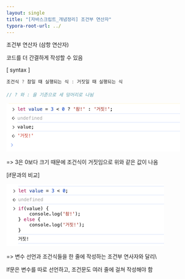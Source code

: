 ```yaml
---
layout: single
title: "[자바스크립트_개념정리] 조건부 연산자"
typora-root-url: ../
---
```






조건부 연산자 (삼항 연산자)

코드를 더 간결하게 작성할 수 있음



[ syntax ]

```javascript
조건식 ? 참일 때 실행되는 식 : 거짓일 때 실행되는 식

// ? 와 : 을 기준으로 세 덩어리로 나뉨
```







<img src="/images/2024-04-16-conditional_operator/image-20240416225508582.png" alt="image-20240416225508582" style="zoom:50%;" />

=> 3은 0보다 크기 때문에 조건식이 거짓임으로 위와 같은 값이 나옴



[if문과의 비교]

<img src="/images/2024-04-16-conditional_operator/image-20240416230223647.png" alt="image-20240416230223647" style="zoom:50%;" />

=> 변수 선언과 조건식들을 한 줄에 작성하는 조건부 연사자와 달리\

If문은 변수를 따로 선언하고, 조건문도 여러 줄에 걸쳐 작성해야 함